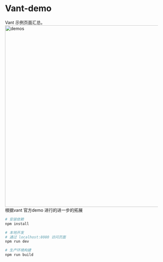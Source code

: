 # Vant-demo
Vant 示例页面汇总。
<img src="https://user-images.githubusercontent.com/13111533/35260626-824ae724-0047-11e8-9397-f1e259f55e74.gif" alt="demos" width="600" />
根据vant 官方demo 进行的进一步的拓展
``` bash
# 安装依赖
npm install

# 本地开发
# 通过 localhost:8080 访问页面
npm run dev

# 生产环境构建
npm run build
```

